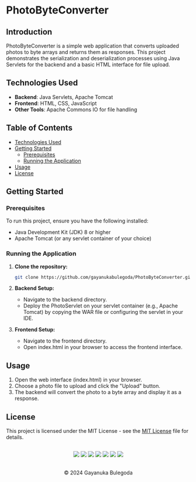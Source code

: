 # PhotoByteConverter

## Introduction
PhotoByteConverter is a simple web application that converts uploaded photos to byte arrays and returns them as responses. This project demonstrates the serialization and deserialization processes using Java Servlets for the backend and a basic HTML interface for file upload.

## Technologies Used
- **Backend**: Java Servlets, Apache Tomcat
- **Frontend**: HTML, CSS, JavaScript
- **Other Tools**: Apache Commons IO for file handling

## Table of Contents
- [Technologies Used](#technologies-used)
- [Getting Started](#getting-started)
  - [Prerequisites](#prerequisites)
  - [Running the Application](#running-the-application)
- [Usage](#usage)
- [License](#license)

## Getting Started

### Prerequisites
To run this project, ensure you have the following installed:
- Java Development Kit (JDK) 8 or higher
- Apache Tomcat (or any servlet container of your choice)

### Running the Application
1. **Clone the repository:**
   ```bash
   git clone https://github.com/gayanukabulegoda/PhotoByteConverter.git
   
2. **Backend Setup:**
   - Navigate to the backend directory.
   - Deploy the PhotoServlet on your servlet container (e.g., Apache Tomcat) by copying the WAR file or configuring the servlet in your IDE.

3. **Frontend Setup:**
   - Navigate to the frontend directory.
   - Open index.html in your browser to access the frontend interface.

## Usage
1. Open the web interface (index.html) in your browser.
2. Choose a photo file to upload and click the "Upload" button.
3. The backend will convert the photo to a byte array and display it as a response.

## License
This project is licensed under the MIT License - see the [MIT License](LICENSE) file for details.

##
<div align="center">
<a href="https://github.com/gayanukabulegoda" target="_blank"><img src = "https://img.shields.io/badge/GitHub-100000?style=for-the-badge&logo=github&logoColor=white"></a>
<a href="https://git-scm.com/" target="_blank"><img src = "https://img.shields.io/badge/Git-100000?style=for-the-badge&logo=git&logoColor=white"></a>
<a href="https://html.com/html5/" target="_blank"><img src = "https://img.shields.io/badge/HTML5-100000?style=for-the-badge&logo=HTML5&logoColor=white"></a>
<a href="https://css3.com/" target="_blank"><img src = "https://img.shields.io/badge/CSS3-100000?style=for-the-badge&logo=CSS3&logoColor=white"></a>
<a href="https://www.javascript.com/" target="_blank"><img src = "https://img.shields.io/badge/JavaScript-100000?style=for-the-badge&logo=JavaScript&logoColor=white"></a>
<a href="https://jdk.java.net/java-se-ri/17-MR1" target="_blank"><img src = "https://img.shields.io/badge/Java-100000?style=for-the-badge&logo=openjdk&logoColor=white"></a>
<a href="https://linuxmint.com/download_all.php" target="_blank"><img src = "https://img.shields.io/badge/Linux_Mint-100000?style=for-the-badge&logo=linux-mint&logoColor=white"></a>
</div> <br>
<p align="center">
  &copy; 2024 Gayanuka Bulegoda
</p>
  
  
